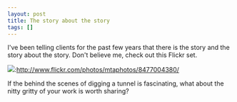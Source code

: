 ```yaml
---
layout: post
title: The story about the story
tags: []
---
```


I've been telling clients for the past few years that there is the story and the story about the story. Don't believe me, check out this Flickr set.

![](http://farm9.staticflickr.com/8096/8477004380_be52b0ff42.jpg):http://www.flickr.com/photos/mtaphotos/8477004380/

If the behind the scenes of digging a tunnel is fascinating, what about the nitty gritty of your work is worth sharing?

